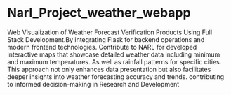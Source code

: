 # Narl_Project_weather_webapp
Web Visualization of Weather Forecast Verification Products Using Full Stack Development.By integrating Flask for backend operations and modern frontend technologies.
Contribute to NARL for developed interactive maps that showcase detailed weather data including minimum and maximum temperatures.
 As well as rainfall patterns for specific cities. This approach not only enhances data presentation but also facilitates deeper insights into weather forecasting accuracy and trends.
 contributing to informed decision-making in Research and Development 
